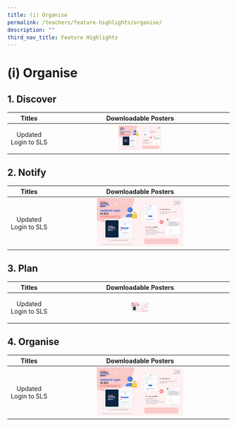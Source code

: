 ```yaml
---
title: (i) Organise
permalink: /teachers/feature-highlights/organise/
description: ""
third_nav_title: Feature Highlights
---
```

<h1 class="page-title">(i) Organise</h1>

<h2>1. Discover </h2>
<table class="sug-datatable basic">
  <thead>
    <tr>
      <th style="text-align: center; vertical-align: middle;">Titles</th>
      <th style="text-align: center; vertical-align: middle;">Downloadable Posters</th>
    </tr>
  </thead>
  <tbody>
    <tr>
      <td style="text-align: center; vertical-align: middle;">      
        
 <p>Updated Login to SLS</p>
      </td>
      <td style="text-align: center; vertical-align: middle;">
				<a target="_blank" href="https://youtu.be/nGgkZE5CpXQ?list=PLQxzGTcC-xNUWDHiwCmHgBGMSnuKtoEiT"> <img width="25%" src="/images/Media/6Posters/(1%20of%202)%20Student%20MIMS.png"></a>
      </td>
    </tr>
  </tbody>
</table>
<h2>2. Notify </h2>
<table class="sug-datatable basic">
  <thead>
    <tr>
      <th style="text-align: center; vertical-align: middle;">Titles</th>
      <th style="text-align: center; vertical-align: middle;">Downloadable Posters</th>
    </tr>
  </thead>
  <tbody>
    <tr>
      <td style="text-align: center; vertical-align: middle;">      
        
 <p>Updated Login to SLS</p>
      </td>
      <td style="text-align: center; vertical-align: middle;">
				<a target="_blank" href="https://youtu.be/nGgkZE5CpXQ?list=PLQxzGTcC-xNUWDHiwCmHgBGMSnuKtoEiT"> <img width="50%" src="/images/Media/6Posters/(1%20of%202)%20Student%20MIMS.png"></a>
      </td>
    </tr>
  </tbody>
</table>


<h2>3. Plan </h2>
<table class="sug-datatable basic">
  <thead>
    <tr>
      <th style="text-align: center; vertical-align: middle;">Titles</th>
      <th style="text-align: center; vertical-align: middle;">Downloadable Posters</th>
    </tr>
  </thead>
  <tbody>
    <tr>
      <td style="text-align: center; vertical-align: middle;">      
        
 <p>Updated Login to SLS</p>
      </td>
      <td style="text-align: center; vertical-align: middle;">
				<a target="_blank" href="https://youtu.be/nGgkZE5CpXQ?list=PLQxzGTcC-xNUWDHiwCmHgBGMSnuKtoEiT"> <img width="10%" src="/images/Media/6Posters/(1%20of%202)%20Student%20MIMS.png"></a>
      </td>
    </tr>
  </tbody>
</table>

<h2>4. Organise </h2>
<table class="sug-datatable basic">
  <thead>
    <tr>
      <th style="text-align: center; vertical-align: middle;">Titles</th>
      <th style="text-align: center; vertical-align: middle;">Downloadable Posters</th>
    </tr>
  </thead>
  <tbody>
    <tr>
      <td style="text-align: center; vertical-align: middle;">      
        
 <p>Updated Login to SLS</p>
      </td>
      <td style="text-align: center; vertical-align: middle;">
				<a target="_blank" href="https://youtu.be/nGgkZE5CpXQ?list=PLQxzGTcC-xNUWDHiwCmHgBGMSnuKtoEiT"> <img width="50%" src="/images/Media/6Posters/(1%20of%202)%20Student%20MIMS.png"></a>
      </td>
    </tr>
  </tbody>
</table>